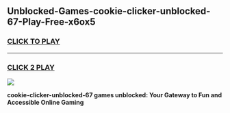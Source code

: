 
## Unblocked-Games-cookie-clicker-unblocked-67-Play-Free-x6ox5
<h3>
<a href="https://premium76.site?title=cookie-clicker-unblocked-67&ref=10A">CLICK TO PLAY</a></h3>
<hr>

<h3>
<a href="https://premium76.site?title=cookie-clicker-unblocked-67&ref=10A">CLICK 2 PLAY</a>
  
</h3>

<a href="https://premium76.site?title=cookie-clicker-unblocked-67&ref=10A"><img src="https://clearcache.store/games.png"></a>


**cookie-clicker-unblocked-67 games unblocked: Your Gateway to Fun and Accessible Online Gaming**
